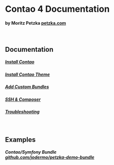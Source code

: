 # Contao 4 Documentation
#### by Moritz Petzka [petzka.com](https://petzka.com) 

<br>

## Documentation

##### [Install Contao](./Docs/contao_installation/README.md)

##### [Install Contao Theme](./Docs/theme_installation/README.md)

##### [Add Custom Bundles](./Docs/bundle_installation/README.md)

##### [SSH & Composer](./Docs/ssh_composer/README.md)

##### [Troubleshooting](./Docs/troubleshooting/README.md)

<br>

## Examples

##### Contao/Symfony Bundle <br> [github.com/jodermo/petzka-demo-bundle](https://github.com/jodermo/petzka-demo-bundle)
